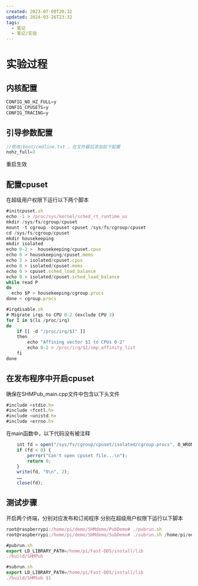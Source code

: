 ```yaml
---
created: 2023-07-08T20:32
updated: 2024-03-26T23:32
tags:
  - 笔记
  - 笔记/实验
---
```


# 实验过程

## 内核配置
```javascript
CONFIG_NO_HZ_FULL=y
CONFIG_CPUSETS=y
CONFIG_TRACING=y
```

## 引导参数配置
```javascript
//修改/boot/cmdline.txt ，在文件最后添加如下配置
nohz_full=3
```
重启生效

## 配置cpuset

在超级用户权限下运行以下两个脚本
```javascript
#initcpuset.sh
echo -1 > /proc/sys/kernel/sched_rt_runtime_us
mkdir /sys/fs/cgroup/cpuset
mount -t cgroup -ocpuset cpuset /sys/fs/cgroup/cpuset
cd /sys/fs/cgroup/cpuset
mkdir housekeeping
mkdir isolated
echo 0-2 >  housekeeping/cpuset.cpus
echo 0 > housekeeping/cpuset.mems
echo 3 > isolated/cpuset.cpus
echo 0 > isolated/cpuset.mems
echo 0 > cpuset.sched_load_balance 
echo 0 > isolated/cpuset.sched_load_balance
while read P
do
  echo $P > housekeeping/cgroup.procs
done < cgroup.procs
```
```javascript
#irqdisable.sh
# Migrate irqs to CPU 0-2 (exclude CPU 3)
for I in $(ls /proc/irq)
do
    if [[ -d "/proc/irq/$I" ]]
    then
        echo "Affining vector $I to CPUs 0-2"
        echo 0-2 > /proc/irq/$I/smp_affinity_list
    fi
done
```

## 在发布程序中开启cpuset
确保在SHMPub_main.cpp文件中包含以下头文件
```javascript
#include <stdio.h>
#include <fcntl.h>
#include <unistd.h>
#include <errno.h>
```
在main函数中，以下代码没有被注释
```javascript
    int fd = open("/sys/fs/cgroup/cpuset/isolated/cgroup.procs", O_WRONLY);
    if (fd < 0) {
        perror("Can't open cpuset file...\n");
        return 0;
    }
    write(fd, "0\n", 2);
    ……
    close(fd);
```

## 测试步骤
开启两个终端，分别对应发布和订阅程序
分别在超级用户权限下运行以下脚本
```javascript
root@raspberrypi:/home/pi/demo/SHMdemo/PubDemo# ./pubrun.sh
root@raspberrypi:/home/pi/demo/SHMdemo/SubDemo# ./subrun.sh /home/pi/out/out.txt

```
```javascript
#pubrun.sh
export LD_LIBRARY_PATH=/home/pi/Fast-DDS/install/lib
./build/SHMPub 
```
```javascript
#subrun.sh
export LD_LIBRARY_PATH=/home/pi/Fast-DDS/install/lib
./build/SHMSub $1
```